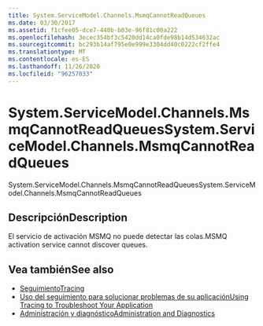 ```yaml
---
title: System.ServiceModel.Channels.MsmqCannotReadQueues
ms.date: 03/30/2017
ms.assetid: f1cfee05-dce7-440b-b03e-96f81c00a222
ms.openlocfilehash: 3ecec354bf3c5420dd14ca0fde98b14d534632ac
ms.sourcegitcommit: bc293b14af795e0e999e3304dd40c0222cf2ffe4
ms.translationtype: MT
ms.contentlocale: es-ES
ms.lasthandoff: 11/26/2020
ms.locfileid: "96257033"
---
```

# <a name="systemservicemodelchannelsmsmqcannotreadqueues"></a><span data-ttu-id="23934-102">System.ServiceModel.Channels.MsmqCannotReadQueues</span><span class="sxs-lookup"><span data-stu-id="23934-102">System.ServiceModel.Channels.MsmqCannotReadQueues</span></span>

<span data-ttu-id="23934-103">System.ServiceModel.Channels.MsmqCannotReadQueues</span><span class="sxs-lookup"><span data-stu-id="23934-103">System.ServiceModel.Channels.MsmqCannotReadQueues</span></span>  
  
## <a name="description"></a><span data-ttu-id="23934-104">Descripción</span><span class="sxs-lookup"><span data-stu-id="23934-104">Description</span></span>  

 <span data-ttu-id="23934-105">El servicio de activación MSMQ no puede detectar las colas.</span><span class="sxs-lookup"><span data-stu-id="23934-105">MSMQ activation service cannot discover queues.</span></span>  
  
## <a name="see-also"></a><span data-ttu-id="23934-106">Vea también</span><span class="sxs-lookup"><span data-stu-id="23934-106">See also</span></span>

- [<span data-ttu-id="23934-107">Seguimiento</span><span class="sxs-lookup"><span data-stu-id="23934-107">Tracing</span></span>](index.md)
- [<span data-ttu-id="23934-108">Uso del seguimiento para solucionar problemas de su aplicación</span><span class="sxs-lookup"><span data-stu-id="23934-108">Using Tracing to Troubleshoot Your Application</span></span>](using-tracing-to-troubleshoot-your-application.md)
- [<span data-ttu-id="23934-109">Administración y diagnóstico</span><span class="sxs-lookup"><span data-stu-id="23934-109">Administration and Diagnostics</span></span>](../index.md)
